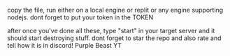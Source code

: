 copy the file, run either on a local engine or replit or any engine supporting nodejs. dont forget to put your token in the TOKEN

after once you've done all these, type "start" in your target server and it should start destroying stuff. 
dont forget to star the repo and also rate and tell how it is in discord! Purple Beast YT 
